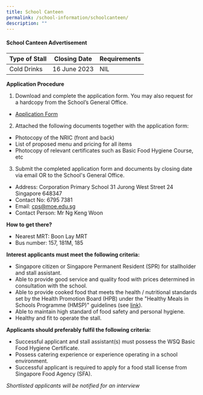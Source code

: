 ```yaml
---
title: School Canteen
permalink: /school-information/schoolcanteen/
description: ""
---
```

#### School Canteen Advertisement


| Type of Stall | Closing Date | Requirements |
| -------- | -------- | -------- |
| Cold Drinks     | 16 June 2023     | NIL     |



**Application Procedure**

1. Download and complete the application form. You may also request for a hardcopy from the School’s General Office.
*  [Application Form](/files/canteen%20formbf7.pdf)


2. Attached the following documents together with the application form:
* Photocopy of the NRIC (front and back)
* List of proposed menu and pricing for all items
* Photocopy of relevant certificates such as Basic Food Hygiene Course, etc

3. Submit the completed application form and documents by closing date via email OR to the School's General Office.

* Address: Corporation Primary School 31 Jurong West Street 24 Singapore 648347
* Contact No: 6795 7381
* Email: cps@moe.edu.sg
* Contact Person: Mr Ng Keng Woon 

**How to get there?**
* Nearest MRT: Boon Lay MRT 
* Bus number: 157, 181M, 185

**Interest applicants must meet the following criteria:**
* Singapore citizen or Singapore Permanent Resident (SPR) for stallholder and stall assistant.
* Able to provide good service and quality food with prices determined in consultation with the school.
* Able to provide cooked food that meets the health / nutritional standards set by the Health Promotion Board (HPB) under the "Healthy Meals in Schools Programme (HMSP)" guidelines (see [link](https://www.hpb.gov.sg/schools/school-programmes/healthy-meals-in-schools-programme)).
* Able to maintain high standard of food safety and personal hygiene.
* Healthy and fit to operate the stall.


**Applicants should preferably fulfil the following criteria:**
* Successful applicant and stall assistant(s) must possess the WSQ Basic Food Hygiene Certificate.
* Possess catering experience or experience operating in a school environment.
* Successful applicant is required to apply for a food stall license from Singapore Food Agency (SFA).


*Shortlisted applicants will be notified for an interview*
